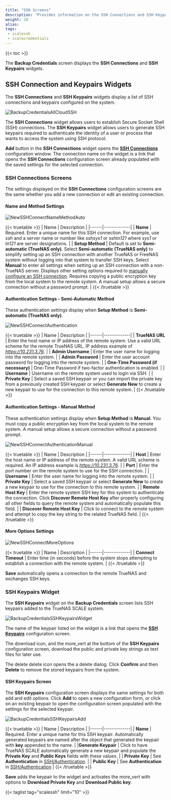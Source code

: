 ```yaml
---
title: "SSH Screens"
description: "Provides information on the SSH Connections and SSH Keypairs screens, widgets, and settings."
weight: 20
alias:
tags:
 - scalessh
 - scalecredentials
---
```


{{< toc >}}

The **Backup Credentials** screen displays the **SSH Connections** and **SSH Keypairs** widgets.

## SSH Connection and Keypairs Widgets
The **SSH Connections** and **SSH Keypairs** widgets display a list of SSH connections and keypairs configured on the system.

![BackupCredentialsAllCloudSSH](/images/SCALE/22.12/BackupCredentialsAllCloudSSH.png "SSH Connections and Keypairs Widgets")

The **SSH Connections** widget allows users to establish Secure Socket Shell (SSH) connections.
The **SSH Keypairs** widget allows users to generate SSH keypairs required to authenticate the identity of a user or process that wants to access the system using SSH protocol.

**Add** button in the **SSH Connections** widget opens the **[SSH Connections](#ssh-connections-screens)** configuration window. 
The connection name on the widget is a link that opens the **SSH Connections** configuration screen already populated with the saved settings for the selected connection.

### SSH Connections Screens
The settings displayed on the **SSH Connections** configuration screens are the same whether you add a new connection or edit an existing connection.

#### Name and Method Settings

![NewSSHConnectNameMethodAuto](/images/SCALE/22.12/NewSSHConnectNameMethodAuto.png "SSH Connections Name and Method Settings")

{{< truetable >}}
| Name | Description |
|------|-------------|
| **Name** | Required. Enter a unique name for this SSH connection. For example, use *ssh* and a server name or number like *sshsys1* or *sshtn121* where *sys1* or *tn121* are server designations. |
| **Setup Method** | Default is set to **Semi-automatic (TrueNAS only)**. Select **Semi-automatic (TrueNAS only)** to simplify setting up an SSH connection with another TrueNAS or FreeNAS system without logging into that system to transfer SSH keys. Select **Manual** to enter all settings when setting up an SSH connection with a non-TrueNAS server. Displays other setting options required to [manually configure an SSH connection](#authentication-settings---manual-method). Requires copying a public encryption key from the local system to the remote system. A manual setup allows a secure connection without a password prompt. |
{{< /truetable >}}

#### Authentication Settings - Semi-Automatic Method
These authentication settings display when **Setup Method** is **Semi-automatic (TrueNAS only)**.

![NewSSHConnectAuthentication](/images/SCALE/22.12/NewSSHConnectAuthentication.png "SSH Connections Authentication Settings") 

{{< truetable >}}
| Name | Description |
|------|-------------|
| **TrueNAS URL** | Enter the host name or IP address of the remote system. Use a valid URL scheme for the remote TrueNAS URL. IP address example of *https://10.231.3.76*. |
| **Admin Username** | Enter the user name for logging into the remote system. |
| **Admin Password** | Enter the user account password for logging into the remote system. |
| **One-Time Password (if necessary)** | One-Time Password if two-factor authentication is enabled. |
| **Username** | Username on the remote system used to login via SSH. |
| **Private Key** | Select a saved SSH keypair or you can import the private key from a previously created SSH keypair or select **Generate New** to create a new keypair to use for the connection to this remote system. |
{{< /truetable >}}

#### Authentication Settings - Manual Method
These authentication settings display when **Setup Method** is **Manual**. You must copy a public encryption key from the local system to the remote system.
A manual setup allows a secure connection without a password prompt.

![NewSSHConnectAuthenticationManual](/images/SCALE/22.12/NewSSHConnectAuthenticationManual.png "SSH Connections Manual Authentication Settings")

{{< truetable >}}
| Name | Description |
|------|-------------|
| **Host** | Enter the host name or IP address of the remote system. A valid URL scheme is required. An IP address example is *https://10.231.3.76*. |
| **Port** | Enter the port number on the remote system to use for the SSH connection. |
| **Username** | Enter the user name for logging into the remote system. |
| **Private Key** | Select a saved SSH keypair or select **Generate New** to create a new keypair to use for the connection to this remote system. |
| **Remote Host Key** | Enter the remote system SSH key for this system to authenticate the connection. Click **Discover Remote Host Key** after properly configuring all other fields to query the remote system and automatically populate this field. |
| **Discover Remote Host Key** | Click to connect to the remote system and attempt to copy the key string to the related TrueNAS field. |
{{< /truetable >}}

#### More Options Settings

![NewSSHConnectMoreOptions](/images/SCALE/22.12/NewSSHConnectMoreOptions.png "SSH Connections More Options Settings")

{{< truetable >}}
| Name | Description |
|------|-------------|
| **Connect Timeout** | Enter time (in seconds) before the system stops attempting to establish a connection with the remote system. |
{{< /truetable >}}

**Save** automatically opens a connection to the remote TrueNAS and exchanges SSH keys.

### SSH Keypairs Widget
The **SSH Keypairs** widget on the **Backup Credentials** screen lists SSH keypairs added to the TrueNAS SCALE system.

![BackupCredentialsSSHKeypairsWidget](/images/SCALE/23.10/BackupCredentialsSSHKeypairsWidget.png "SSH Keypairs Widget")

The name of the keypair listed on the widget is a link that opens the **[SSH Keypairs](#ssh-keypairs-screen)** configuration screen.

The <iconify-icon icon="icon-park-outline:download"></iconify-icon> download icon, and the <span class="material-icons">more_vert</span> at the bottom of the **SSH Keypairs** configuration screen, download the public and private key strings as text files for later use.

The <span class="material-icons">delete</span> delete icon opens the a delete dialog. Click **Confirm** and then **Delete** to remove the stored keypairs from the system.

#### SSH Keypairs Screen
The **SSH Keypairs** configuration screen displays the same settings for both add and edit options. Click **Add** to open a new configuration form, or click on an existing keypair to open the configuration screen populated with the settings for the selected keypair.

![BackupCredentialsSSHKeypairsAdd](/images/SCALE/22.12/BackupCredentialsSSHKeypairsAdd.png "SSH Keypairs Settings")

{{< truetable >}}
| Name | Description |
|------|-------------|
| **Name** | Required. Enter a unique name for this SSH keypair. Automatically generated keypairs are named after the object that generated the keypair with **key** appended to the name. |
|**Generate Keypair** | Click to have TrueNAS SCALE automatically generate a new keypair and populate the **Private Key** and **Public Keys** fields with these values. |
| **Private Key** | See **Authentication** in [SSH/Authentication](https://man7.org/linux/man-pages/man1/ssh.1.html). |
| **Public Key** | See **Authentication** in [SSH/Authentication](https://man7.org/linux/man-pages/man1/ssh.1.html) |
{{< /truetable >}}

**Save** adds the keypair to the widget and activates the <i class="material-icons" aria-hidden="true">more_vert</i> with options to **Download Private Key** and **Download Public key**.

{{< taglist tag="scalessh" limit="10" >}}